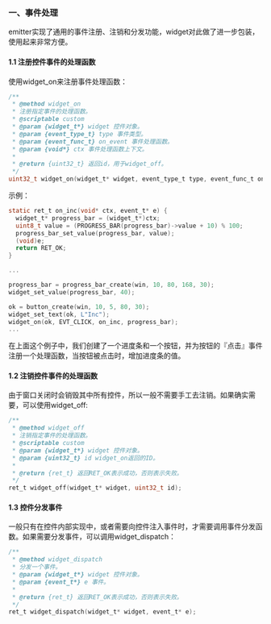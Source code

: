 ### 一、事件处理

emitter实现了通用的事件注册、注销和分发功能，widget对此做了进一步包装，使用起来非常方便。

#### 1.1 注册控件事件的处理函数

使用widget_on来注册事件处理函数：

```c
/**
 * @method widget_on
 * 注册指定事件的处理函数。
 * @scriptable custom
 * @param {widget_t*} widget 控件对象。
 * @param {event_type_t} type 事件类型。
 * @param {event_func_t} on_event 事件处理函数。
 * @param {void*} ctx 事件处理函数上下文。
 *
 * @return {uint32_t} 返回id，用于widget_off。
 */
uint32_t widget_on(widget_t* widget, event_type_t type, event_func_t on_event, void* ctx);
```

示例：

```c
static ret_t on_inc(void* ctx, event_t* e) {
  widget_t* progress_bar = (widget_t*)ctx;
  uint8_t value = (PROGRESS_BAR(progress_bar)->value + 10) % 100;
  progress_bar_set_value(progress_bar, value);
  (void)e;
  return RET_OK;
}

...

progress_bar = progress_bar_create(win, 10, 80, 168, 30);
widget_set_value(progress_bar, 40);

ok = button_create(win, 10, 5, 80, 30);
widget_set_text(ok, L"Inc"); 
widget_on(ok, EVT_CLICK, on_inc, progress_bar);
...
```

在上面这个例子中，我们创建了一个进度条和一个按钮，并为按钮的『点击』事件注册一个处理函数，当按钮被点击时，增加进度条的值。

#### 1.2 注销控件事件的处理函数

由于窗口关闭时会销毁其中所有控件，所以一般不需要手工去注销。如果确实需要，可以使用widget_off:

```c
/**
 * @method widget_off
 * 注销指定事件的处理函数。
 * @scriptable custom
 * @param {widget_t*} widget 控件对象。
 * @param {uint32_t} id widget_on返回的ID。
 *
 * @return {ret_t} 返回RET_OK表示成功，否则表示失败。
 */
ret_t widget_off(widget_t* widget, uint32_t id);
```

#### 1.3 控件分发事件

一般只有在控件内部实现中，或者需要向控件注入事件时，才需要调用事件分发函数。如果需要分发事件，可以调用widget_dispatch：

```c
/**
 * @method widget_dispatch
 * 分发一个事件。
 * @param {widget_t*} widget 控件对象。
 * @param {event_t*} e 事件。
 *
 * @return {ret_t} 返回RET_OK表示成功，否则表示失败。
 */
ret_t widget_dispatch(widget_t* widget, event_t* e);
```


